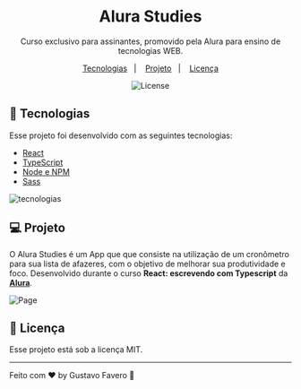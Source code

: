<h1 align="center"> Alura Studies </h1>

<p align="center">
Curso exclusivo para assinantes, promovido pela Alura para ensino de tecnologias WEB.
</p>

<p align="center">
  <a href="#-tecnologias">Tecnologias</a>&nbsp;&nbsp;&nbsp;|&nbsp;&nbsp;&nbsp;
  <a href="#-projeto">Projeto</a>&nbsp;&nbsp;&nbsp;|&nbsp;&nbsp;&nbsp;
  <a href="#memo-licença">Licença</a>
</p>

<p align="center">
  <img alt="License" src="https://img.shields.io/static/v1?label=license&message=MIT&color=49AA26&labelColor=000000">
</p>

## 🚀 Tecnologias

Esse projeto foi desenvolvido com as seguintes tecnologias:

- [React](https://react.dev/)
- [TypeScript](https://www.typescriptlang.org/)
- [Node e NPM](https://nodejs.org/)
- [Sass](https://www.npmjs.com/package/sass)

![tecnologias](https://user-images.githubusercontent.com/107816413/230673400-ff1338ba-9b91-4f4f-91b4-ddb0f32580b0.jpg)


## 💻 Projeto

O Alura Studies é um App que que consiste na utilização de um cronômetro para sua lista de afazeres, com o objetivo de melhorar sua produtividade e foco. Desenvolvido durante o curso <strong>React: escrevendo com Typescript</strong> da <strong>[Alura](https://www.alura.com.br/)</strong>.

![Page](https://user-images.githubusercontent.com/107816413/230673654-264715cd-3e6f-49eb-95a5-e8e1bc282893.jpg)

## :memo: Licença

Esse projeto está sob a licença MIT.

---

Feito com ♥ by Gustavo Favero :wave:

